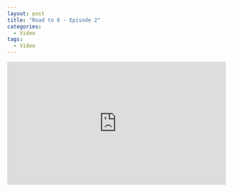 ```yaml
---
layout: post
title: "Road to 6 - Episode 2"
categories:
  - Video
tags:
  - Video
---
```


<div style="overflow:hidden;padding-bottom:56.25%;position:relative;height:0;">
<iframe style="left:0;top:0;height:100%;width:100%;position:absolute;" width="560" height="315" src="https://www.youtube.com/embed/VJseF2GLvxo?controls=0" frameborder="0" allow="accelerometer; autoplay; encrypted-media; gyroscope; picture-in-picture" allowfullscreen></iframe>
</div>
